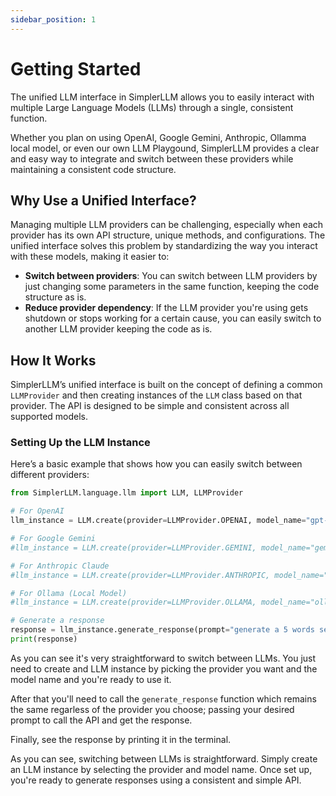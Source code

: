 ```yaml
---
sidebar_position: 1
---
```


# Getting Started

The unified LLM interface in SimplerLLM allows you to easily interact with multiple Large Language Models (LLMs) through a single, consistent function. 

Whether you plan on using OpenAI, Google Gemini, Anthropic, Ollamma local model, or even our own LLM Playgound, SimplerLLM provides a clear and easy way to integrate and switch between these providers while maintaining a consistent code structure.

## Why Use a Unified Interface?

Managing multiple LLM providers can be challenging, especially when each provider has its own API structure, unique methods, and configurations. The unified interface solves this problem by standardizing the way you interact with these models, making it easier to:
- **Switch between providers**: You can switch between LLM providers by just changing some parameters in the same function, keeping the code structure as is.
- **Reduce provider dependency**: If the LLM provider you're using gets shutdown or stops working for a certain cause, you can easily switch to another LLM provider keeping the code as is.

## How It Works

SimplerLLM’s unified interface is built on the concept of defining a common `LLMProvider` and then creating instances of the `LLM` class based on that provider. The API is designed to be simple and consistent across all supported models.

### Setting Up the LLM Instance

Here’s a basic example that shows how you can easily switch between different providers:

```python
from SimplerLLM.language.llm import LLM, LLMProvider

# For OpenAI
llm_instance = LLM.create(provider=LLMProvider.OPENAI, model_name="gpt-3.5-turbo")

# For Google Gemini
#llm_instance = LLM.create(provider=LLMProvider.GEMINI, model_name="gemini-1.5-flash")

# For Anthropic Claude
#llm_instance = LLM.create(provider=LLMProvider.ANTHROPIC, model_name="claude-3-5-sonnet-20240620")

# For Ollama (Local Model)
#llm_instance = LLM.create(provider=LLMProvider.OLLAMA, model_name="ollama-local-model")

# Generate a response
response = llm_instance.generate_response(prompt="generate a 5 words sentence")
print(response)
```

As you can see it's very straightforward to switch between LLMs. You just need to create and LLM instance by picking the provider you want and the model name and you're ready to use it.

After that you'll need to call the `generate_response` function which remains the same regarless of the provider you choose; passing your desired prompt to call the API and get the response.

Finally, see the response by printing it in the terminal.

As you can see, switching between LLMs is straightforward. Simply create an LLM instance by selecting the provider and model name. Once set up, you're ready to generate responses using a consistent and simple API.